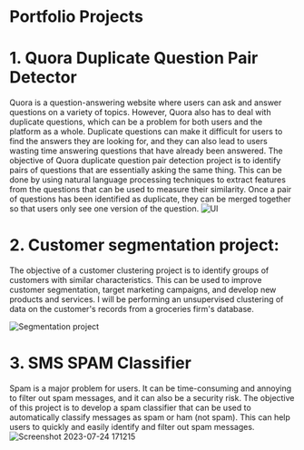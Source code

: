 # Portfolio Projects

# 1. Quora Duplicate Question Pair Detector
Quora is a question-answering website where users can ask and answer questions on a variety of topics. However, Quora also has to deal with duplicate questions, which can be a problem for both users and the platform as a whole. Duplicate questions can make it difficult for users to find the answers they are looking for, and they can also lead to users wasting time answering questions that have already been answered.
The objective of Quora duplicate question pair detection project is to identify pairs of questions that are essentially asking the same thing. This can be done by using natural language processing techniques to extract features from the questions that can be used to measure their similarity. Once a pair of questions has been identified as duplicate, they can be merged together so that users only see one version of the question.
![UI](https://github.com/prasadkanthuri/Portfolio/assets/135444495/d2683412-94c3-46c1-9cab-475accf279e8)

# 2. Customer segmentation project:
The objective of a customer clustering project is to identify groups of customers with similar characteristics. This can be used to improve customer segmentation, target marketing campaigns, and develop new products and services.
I will be performing an unsupervised clustering of data on the customer's records from a groceries firm's database.

![Segmentation project](https://github.com/prasadkanthuri/Portfolio/assets/135444495/cc947f6b-7f3a-4d05-91d1-6ad39bc405a4)


# 3. SMS SPAM Classifier
Spam is a major problem for users. It can be time-consuming and annoying to filter out spam messages, and it can also be a security risk.
The objective of this project is to develop a spam classifier that can be used to automatically classify messages as spam or ham (not spam). This can help users to quickly and easily identify and filter out spam messages.
![Screenshot 2023-07-24 171215](https://github.com/prasadkanthuri/Portfolio/assets/135444495/ba65f4d5-aca8-44da-8f7b-c74c244ab591)





